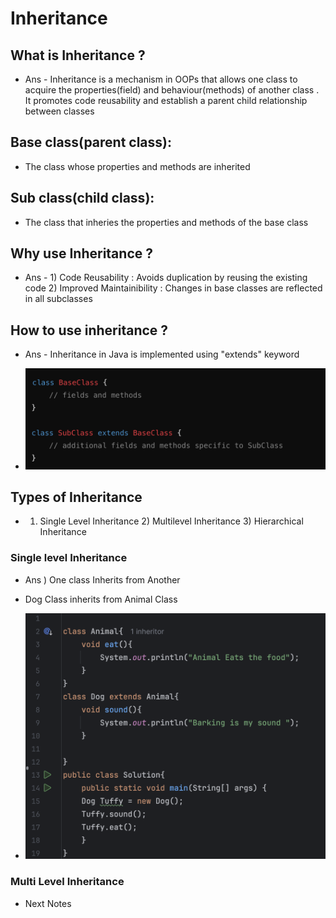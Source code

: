# Inheritance 

## What is Inheritance ?
* Ans - Inheritance is a mechanism in OOPs that allows one class to acquire the properties(field)
and behaviour(methods) of another class . It promotes code reusability and establish a parent child relationship between classes 

## Base class(parent class): 
* The class whose properties and methods are inherited 
## Sub class(child class): 
* The class that inheries the properties and methods of the base class 

## Why use Inheritance ? 
* Ans - 1) Code Reusability : Avoids duplication by reusing the existing code 
      2) Improved Maintainibility : Changes in base classes are reflected in all subclasses 

## How to use inheritance ?
* Ans - Inheritance in Java is implemented using "extends" keyword  

* ![Inheritance](img1.png)


## Types of Inheritance 

* 1) Single Level Inheritance 2) Multilevel Inheritance 3) Hierarchical Inheritance 

### Single level Inheritance 
* Ans ) One class Inherits from Another 
* Dog Class inherits from Animal Class 

* ![Single Level Inheritance](img2.png)

### Multi Level Inheritance 
* Next Notes 
